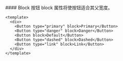 <cn>
#### Block 按钮
block 属性将使按钮适合其父宽度。
</cn>

```vue
<template>
  <div>
    <Button type="primary" block>Primary</Button>
    <Button type="danger" block>Danger</Button>
    <Button block>Default</Button>
    <Button type="dashed" block>Dashed</Button>
    <Button type="link" block>Link</Button>
  </div>
</template>
```